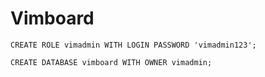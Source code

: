 # Vimboard


```postgresql
CREATE ROLE vimadmin WITH LOGIN PASSWORD 'vimadmin123';

CREATE DATABASE vimboard WITH OWNER vimadmin;
```
